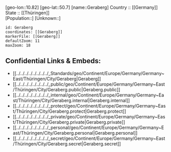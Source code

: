 ﻿---
location: [50.7,10.82] 
mapzoom: [7,12] 
mapmarker: city 
type: City
tags:
- geo/City


SpocWebEntityId: 30420
isDeleted: false
confidential: public

---
[geo-lon::10.82] 
[geo-lat::50.7] 
[name::Geraberg] 
Country :: [[Germany]]  
State :: [[Thüringen]]  
[Population::] 
[Unknown::] 


```leaflet
id: Geraberg
coordinates: [[Geraberg]] 
markerFile: [[Geraberg]] 
defaultZoom: 11 
maxZoom: 18
```


## Confidential Links & Embeds: 
- [[../../../../../../../../_Standards/geo/Continent/Europe/Germany/Germany~East/Thüringen/City/Geraberg|Geraberg]] 
- [[../../../../../../../../_public/geo/Continent/Europe/Germany/Germany~East/Thüringen/City/Geraberg.public|Geraberg.public]] 
- [[../../../../../../../../_internal/geo/Continent/Europe/Germany/Germany~East/Thüringen/City/Geraberg.internal|Geraberg.internal]] 
- [[../../../../../../../../_protect/geo/Continent/Europe/Germany/Germany~East/Thüringen/City/Geraberg.protect|Geraberg.protect]] 
- [[../../../../../../../../_private/geo/Continent/Europe/Germany/Germany~East/Thüringen/City/Geraberg.private|Geraberg.private]] 
- [[../../../../../../../../_personal/geo/Continent/Europe/Germany/Germany~East/Thüringen/City/Geraberg.personal|Geraberg.personal]] 
- [[../../../../../../../../_secret/geo/Continent/Europe/Germany/Germany~East/Thüringen/City/Geraberg.secret|Geraberg.secret]] 
